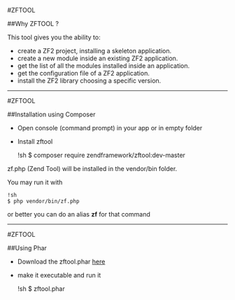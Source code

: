 #ZFTOOL

##Why ZFTOOL ? 

This tool gives you the ability to:

- create a ZF2 project, installing a skeleton application.
- create a new module inside an existing ZF2 application.
- get the list of all the modules installed inside an application.
- get the configuration file of a ZF2 application.
- install the ZF2 library choosing a specific version.

---

#ZFTOOL

##Installation using Composer

- Open console (command prompt) in your app or in empty folder

- Install zftool 

	!sh
	$ composer require zendframework/zftool:dev-master
 	
zf.php (Zend Tool) will be installed in the vendor/bin folder. 

You may run it with

	!sh
	$ php vendor/bin/zf.php 

or better you can do an alias **zf** for that command
	
---

#ZFTOOL

##Using Phar

- Download the zftool.phar [here](http://packages.zendframework.com/zftool.phar)

- make it executable and run it

	!sh
	$ zftool.phar
